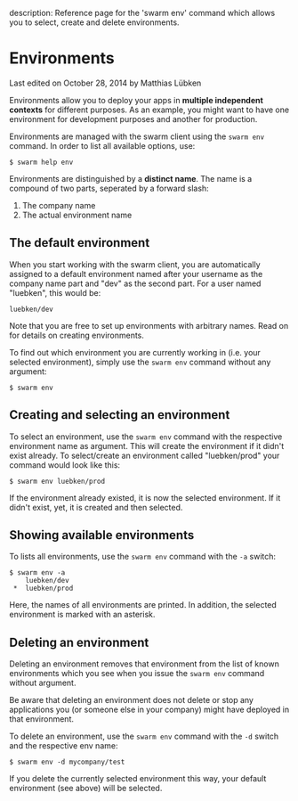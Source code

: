 description: Reference page for the 'swarm env' command which allows you to select, create and delete environments.

# Environments

<p class="lastmod">Last edited on October 28, 2014 by Matthias Lübken</p>

Environments allow you to deploy your apps in __multiple independent contexts__ for different purposes. As an example, you might want to have one environment for development purposes and another for production.

Environments are managed with the swarm client using the `swarm env` command. In order to list all available options, use:

    $ swarm help env

Environments are distinguished by a __distinct name__. The name is a compound of two parts, seperated by a forward slash:

1. The company name
2. The actual environment name

## The default environment

When you start working with the swarm client, you are automatically assigned to a default environment named after your username as the company name part and "dev" as the second part. For a user named "luebken", this would be:

    luebken/dev

Note that you are free to set up environments with arbitrary names. Read on for details on creating environments.

To find out which environment you are currently working in (i.e. your selected environment), simply use the `swarm env` command without any argument:

    $ swarm env

## Creating and selecting an environment

To select an environment, use the `swarm env` command with the respective environment name as argument. This will create the environment if it didn't exist already. To select/create an environment called "luebken/prod" your command would look like this:
    
    $ swarm env luebken/prod

If the environment already existed, it is now the selected environment. If it didn't exist, yet, it is created and then selected.
<!--
TODO: explain what actually happens when creating an environment)
-->

## Showing available environments

To lists all environments, use the `swarm env` command with the `-a` switch:

    $ swarm env -a
        luebken/dev
     *  luebken/prod

Here, the names of all environments are printed. In addition, the selected environment is marked with an asterisk.

## Deleting an environment

Deleting an environment removes that environment from the list of known environments which you see when you issue the `swarm env` command without argument.

Be aware that deleting an environment does not delete or stop any applications you (or someone else in your company) might have deployed in that environment.

To delete an environment, use the `swarm env` command with the `-d` switch and the respective env name:

    $ swarm env -d mycompany/test

If you delete the currently selected environment this way, your default environment (see above) will be selected.
